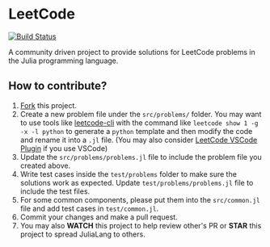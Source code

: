 # LeetCode

[![Build Status](https://travis-ci.com/JuliaCN/LeetCode.jl.svg?branch=master)](https://travis-ci.com/JuliaCN/LeetCode.jl)

A community driven project to provide solutions for LeetCode problems in the Julia programming language.

## How to contribute?

1. [Fork](https://guides.github.com/activities/forking/) this project.
1. Create a new problem file under the `src/problems/` folder. You may want to use tools like [leetcode-cli](https://github.com/skygragon/leetcode-cli) with the command like `leetcode show 1 -g -x -l python` to generate a `python` template and then modify the code and rename it into a `.jl` file. (You may also consider [LeetCode VSCode Plugin](https://marketplace.visualstudio.com/items?itemName=LeetCode.vscode-leetcode) if you use VSCode)
1. Update the `src/problems/problems.jl` file to include the problem file you created above.
1. Write test cases inside the `test/problems` folder to make sure the solutions work as expected. Update `test/problems/problems.jl` file to include the test files.
1. For some common components, please put them into the `src/common.jl` file and add test cases in `test/common.jl`.
1. Commit your changes and make a pull request.
1. You may also **WATCH** this project to help review other's PR or **STAR** this project to spread JuliaLang to others.
